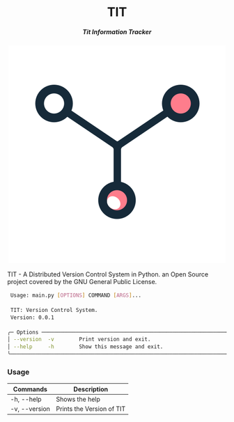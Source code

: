 
<!--suppress HtmlDeprecatedAttribute -->

<h1 align="center">TIT</h1>
<h5 align="center">Tit Information Tracker</h5>
<p align="center"> 
    <img src="img/Logo/PNG/tit_logo.png" alt="Logo">
</p>

TIT - A Distributed Version Control System in Python. an Open Source project covered by the GNU General Public License.

```bash                                                                                                                                         
 Usage: main.py [OPTIONS] COMMAND [ARGS]...                                                                                                         
                                                                                                                                                    
 TIT: Version Control System.                                                                                                                       
 Version: 0.0.1                                                                                                                                     
                                                                                                                                                    
╭─ Options ────────────────────────────────────────────────────────────────────────────────────────────────────────────────────────────────────────╮
│ --version  -v        Print version and exit.                                                                                                     │
│ --help     -h        Show this message and exit.                                                                                                 │
╰──────────────────────────────────────────────────────────────────────────────────────────────────────────────────────────────────────────────────╯
```

<h3>Usage</h3>

| Commands        | Description                 | 
|-----------------|-----------------------------|
| -h, --help  	   | Shows the help      	       |
| -v, --version 	 | Prints the Version of TIT 	 |
